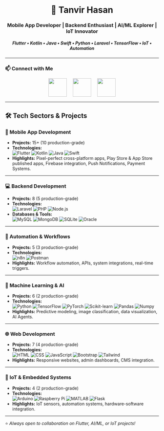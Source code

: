<h1 align="center">👋 Tanvir Hasan</h1>
<h3 align="center">Mobile App Developer | Backend Enthusiast | AI/ML Explorer | IoT Innovator</h3>
<h5 align="center">
  Flutter • Kotlin • Java • Swift • Python • Laravel • TensorFlow • IoT • Automation
</h5>

---

### 📫 Connect with Me  
<p align="center">
  <a href="mailto:tanvirhasanemn@gmail.com"><img src="https://img.icons8.com/fluency/48/gmail-new.png" height="60"/></a>
  &nbsp;&nbsp;&nbsp;
  <a href="https://www.linkedin.com/in/tanvirhasanemn/"><img src="https://img.icons8.com/color/48/linkedin.png" height="60"/></a>
  &nbsp;&nbsp;&nbsp;
  <a href="https://www.facebook.com/tanvirhasan.emn/"><img src="https://img.icons8.com/color/48/facebook-new.png" height="60"/></a>
</p>

---

## 🛠️ Tech Sectors & Projects  

### 📱 Mobile App Development  
- **Projects:** 15+ (10 production-grade)  
- **Technologies:**  
  ![Flutter](https://img.shields.io/badge/-Flutter-02569B?logo=flutter&logoColor=white) 
  ![Kotlin](https://img.shields.io/badge/-Kotlin-7F52FF?logo=kotlin&logoColor=white) 
  ![Java](https://img.shields.io/badge/-Java-007396?logo=java&logoColor=white) 
  ![Swift](https://img.shields.io/badge/-Swift-FA7343?logo=swift&logoColor=white)  
- **Highlights:** Pixel-perfect cross-platform apps, Play Store & App Store published apps, Firebase integration, Push Notifications, Payment Systems.  

---

### 💻 Backend Development  
- **Projects:** 8 (5 production-grade)  
- **Technologies:**  
  ![Laravel](https://img.shields.io/badge/-Laravel-FF2D20?logo=laravel&logoColor=white) 
  ![PHP](https://img.shields.io/badge/-PHP-777BB4?logo=php&logoColor=white) 
  ![Node.js](https://img.shields.io/badge/-Node.js-339933?logo=node.js&logoColor=white)  
- **Databases & Tools:**  
  ![MySQL](https://img.shields.io/badge/-MySQL-4479A1?logo=mysql&logoColor=white) 
  ![MongoDB](https://img.shields.io/badge/-MongoDB-47A248?logo=mongodb&logoColor=white) 
  ![SQLite](https://img.shields.io/badge/-SQLite-003B57?logo=sqlite&logoColor=white) 
  ![Oracle](https://img.shields.io/badge/-Oracle-F80000?logo=oracle&logoColor=white)  

---

### 🤖 Automation & Workflows  
- **Projects:** 5 (3 production-grade)  
- **Technologies:**  
  ![n8n](https://img.shields.io/badge/-n8n-EA4B8B?logo=n8n&logoColor=white) 
  ![Postman](https://img.shields.io/badge/-Postman-FF6C37?logo=postman&logoColor=white)  
- **Highlights:** Workflow automation, APIs, system integrations, real-time triggers.  

---

### 🧠 Machine Learning & AI  
- **Projects:** 6 (2 production-grade)  
- **Technologies:**  
  ![Python](https://img.shields.io/badge/-Python-3776AB?logo=python&logoColor=white) 
  ![TensorFlow](https://img.shields.io/badge/-TensorFlow-FF6F00?logo=tensorflow&logoColor=white) 
  ![PyTorch](https://img.shields.io/badge/-PyTorch-EE4C2C?logo=pytorch&logoColor=white) 
  ![Scikit-learn](https://img.shields.io/badge/-Scikit--learn-F7931E?logo=scikit-learn&logoColor=white) 
  ![Pandas](https://img.shields.io/badge/-Pandas-150458?logo=pandas&logoColor=white) 
  ![Numpy](https://img.shields.io/badge/-NumPy-013243?logo=numpy&logoColor=white)  
- **Highlights:** Predictive modeling, image classification, data visualization, AI Agents.  

---

### 🌐 Web Development  
- **Projects:** 7 (4 production-grade)  
- **Technologies:**  
  ![HTML](https://img.shields.io/badge/-HTML5-E34F26?logo=html5&logoColor=white) 
  ![CSS](https://img.shields.io/badge/-CSS3-1572B6?logo=css3&logoColor=white) 
  ![JavaScript](https://img.shields.io/badge/-JavaScript-F7DF1E?logo=javascript&logoColor=black) 
  ![Bootstrap](https://img.shields.io/badge/-Bootstrap-7952B3?logo=bootstrap&logoColor=white) 
  ![Tailwind](https://img.shields.io/badge/-TailwindCSS-06B6D4?logo=tailwind-css&logoColor=white)  
- **Highlights:** Responsive websites, admin dashboards, CMS integration.  

---

### 🔌 IoT & Embedded Systems  
- **Projects:** 4 (2 production-grade)  
- **Technologies:**  
  ![Arduino](https://img.shields.io/badge/-Arduino-00979D?logo=arduino&logoColor=white) 
  ![Raspberry Pi](https://img.shields.io/badge/-RaspberryPi-A22846?logo=raspberry-pi&logoColor=white) 
  ![MATLAB](https://img.shields.io/badge/-MATLAB-FF8000?logo=mathworks&logoColor=white) 
  ![Flask](https://img.shields.io/badge/-Flask-000000?logo=flask&logoColor=white)  
- **Highlights:** IoT sensors, automation systems, hardware-software integration.  

---

⭐ *Always open to collaboration on Flutter, AI/ML, or IoT projects!*  
